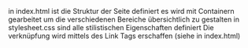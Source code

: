 in index.html ist die Struktur der Seite definiert
es wird mit Containern gearbeitet um die verschiedenen Bereiche übersichtlich zu gestalten 
in stylesheet.css sind alle stilistischen Eigenschaften definiert
Die verknüpfung wird mittels des Link Tags erschaffen (siehe in index.html)